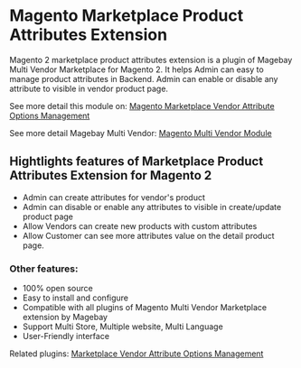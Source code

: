 # Magento Marketplace Product Attributes Extension
Magento 2 marketplace product attributes extension is a plugin of Magebay Multi Vendor Marketplace for Magento 2. It helps Admin can easy to manage product attributes in Backend. Admin can enable or disable any attribute to visible in vendor product page.

See more detail this module on: [Magento Marketplace Vendor Attribute Options Management](https://www.magebay.com/magento-marketplace-vendor-attributes)

See more detail Magebay Multi Vendor: [Magento Multi Vendor Module](https://www.magebay.com/magento-multi-vendor-marketplace-extension)

## Hightlights features of Marketplace Product Attributes Extension for Magento 2
- Admin can create attributes for vendor's product
- Admin can disable or enable any attributes to visible in create/update product page
- Allow Vendors can create new products with custom attributes
- Allow Customer can see more attributes value on the detail product page.

### Other features:
- 100% open source
- Easy to install and configure
- Compatible with all plugins of Magento Multi Vendor Marketplace extension by Magebay
- Support Multi Store, Multiple website, Multi Language
- User-Friendly interface

Related plugins: [Marketplace Vendor Attribute Options Management](https://github.com/magebaycom/magento-marketplace-vendor-attribute-options)
